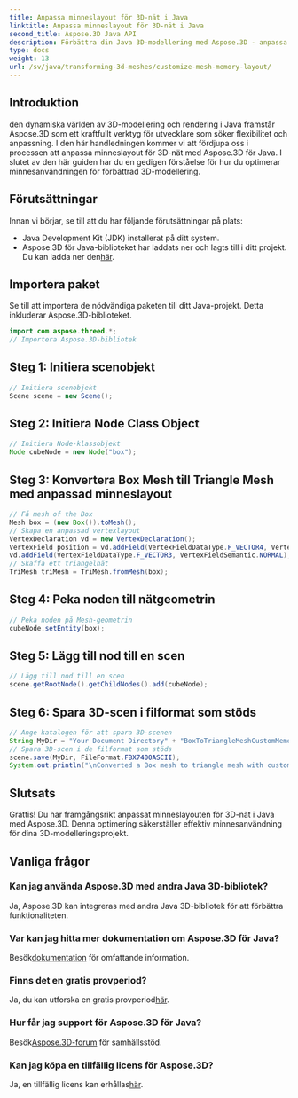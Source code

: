 ```yaml
---
title: Anpassa minneslayout för 3D-nät i Java
linktitle: Anpassa minneslayout för 3D-nät i Java
second_title: Aspose.3D Java API
description: Förbättra din Java 3D-modellering med Aspose.3D - anpassa minneslayouten för optimal prestanda. Följ vår steg-för-steg-guide nu!
type: docs
weight: 13
url: /sv/java/transforming-3d-meshes/customize-mesh-memory-layout/
---
```

## Introduktion
den dynamiska världen av 3D-modellering och rendering i Java framstår Aspose.3D som ett kraftfullt verktyg för utvecklare som söker flexibilitet och anpassning. I den här handledningen kommer vi att fördjupa oss i processen att anpassa minneslayout för 3D-nät med Aspose.3D för Java. I slutet av den här guiden har du en gedigen förståelse för hur du optimerar minnesanvändningen för förbättrad 3D-modellering.
## Förutsättningar
Innan vi börjar, se till att du har följande förutsättningar på plats:
- Java Development Kit (JDK) installerat på ditt system.
-  Aspose.3D för Java-biblioteket har laddats ner och lagts till i ditt projekt. Du kan ladda ner den[här](https://releases.aspose.com/3d/java/).
## Importera paket
Se till att importera de nödvändiga paketen till ditt Java-projekt. Detta inkluderar Aspose.3D-biblioteket.
```java
import com.aspose.threed.*;
// Importera Aspose.3D-bibliotek
```
## Steg 1: Initiera scenobjekt
```java
// Initiera scenobjekt
Scene scene = new Scene();
```
## Steg 2: Initiera Node Class Object
```java
// Initiera Node-klassobjekt
Node cubeNode = new Node("box");
```
## Steg 3: Konvertera Box Mesh till Triangle Mesh med anpassad minneslayout
```java
// Få mesh of the Box
Mesh box = (new Box()).toMesh();
// Skapa en anpassad vertexlayout
VertexDeclaration vd = new VertexDeclaration();
VertexField position = vd.addField(VertexFieldDataType.F_VECTOR4, VertexFieldSemantic.POSITION);
vd.addField(VertexFieldDataType.F_VECTOR3, VertexFieldSemantic.NORMAL);
// Skaffa ett triangelnät
TriMesh triMesh = TriMesh.fromMesh(box);
```
## Steg 4: Peka noden till nätgeometrin
```java
// Peka noden på Mesh-geometrin
cubeNode.setEntity(box);
```
## Steg 5: Lägg till nod till en scen
```java
// Lägg till nod till en scen
scene.getRootNode().getChildNodes().add(cubeNode);
```
## Steg 6: Spara 3D-scen i filformat som stöds
```java
// Ange katalogen för att spara 3D-scenen
String MyDir = "Your Document Directory" + "BoxToTriangleMeshCustomMemoryLayoutScene.fbx";
// Spara 3D-scen i de filformat som stöds
scene.save(MyDir, FileFormat.FBX7400ASCII);
System.out.println("\nConverted a Box mesh to triangle mesh with custom memory layout of the vertex successfully.\nFile saved at " + MyDir);
```
## Slutsats
Grattis! Du har framgångsrikt anpassat minneslayouten för 3D-nät i Java med Aspose.3D. Denna optimering säkerställer effektiv minnesanvändning för dina 3D-modelleringsprojekt.
## Vanliga frågor
### Kan jag använda Aspose.3D med andra Java 3D-bibliotek?
Ja, Aspose.3D kan integreras med andra Java 3D-bibliotek för att förbättra funktionaliteten.
### Var kan jag hitta mer dokumentation om Aspose.3D för Java?
 Besök[dokumentation](https://reference.aspose.com/3d/java/) för omfattande information.
### Finns det en gratis provperiod?
 Ja, du kan utforska en gratis provperiod[här](https://releases.aspose.com/).
### Hur får jag support för Aspose.3D för Java?
 Besök[Aspose.3D-forum](https://forum.aspose.com/c/3d/18) för samhällsstöd.
### Kan jag köpa en tillfällig licens för Aspose.3D?
 Ja, en tillfällig licens kan erhållas[här](https://purchase.aspose.com/temporary-license/).